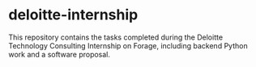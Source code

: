 # deloitte-internship
This repository contains the tasks completed during the Deloitte Technology Consulting Internship on Forage, including backend Python work and a software proposal.
